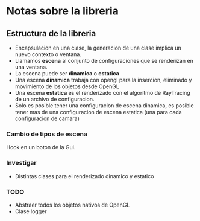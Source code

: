 # Notas sobre la libreria

## Estructura de la libreria
- Encapsulacion en una clase, la generacion de una clase implica un nuevo
contexto o ventana.
- Llamamos **escena** al conjunto de configuraciones que se renderizan en una ventana.
- La escena puede ser **dinamica** o **estatica**
- Una escena **dinamica** trabaja con opengl para la insercion, eliminado y movimiento de los objetos desde OpenGL
- Una escena **estatica** es el renderizado con el algoritmo de RayTracing de un archivo de configuracion.
- Solo es posible tener una configuracion de escena dinamica, es posible tener mas de una configuracion de escena estatica (una para cada configuracion de camara)


### Cambio de tipos de escena
Hook en un boton de la Gui.

### Investigar
- Distintas clases para el renderizado dinamico y estatico

### TODO
- Abstraer todos los objetos nativos de OpenGL
- Clase logger